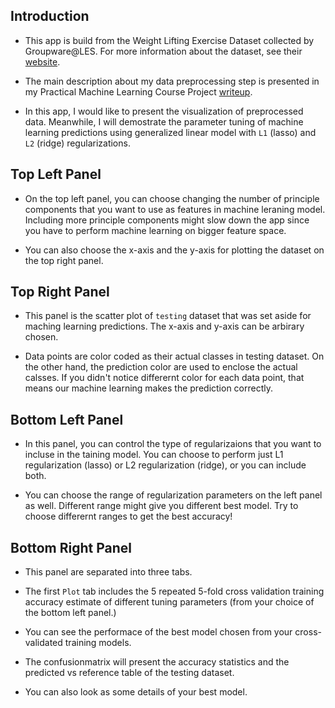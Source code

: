 ## Introduction ##

- This app is build from the Weight Lifting Exercise Dataset collected by Groupware@LES. For more information about the dataset, see their [website](http://groupware.les.inf.puc-rio.br/har). 

- The main description about my data preprocessing step is presented in my Practical Machine Learning Course Project [writeup](http://adason.github.io/Weight_Lifting_Exercise_ML/tree_based_prediction.html). 

- In this app, I would like to present the visualization of preprocessed data. Meanwhile, I will demostrate the parameter tuning of machine learning predictions using generalized linear model with `L1` (lasso) and `L2` (ridge) regularizations.

## Top Left Panel

- On the top left panel, you can choose changing the number of principle components that you want to use as features in machine leraning model. Including more principle components might slow down the app since you have to perform machine learning on bigger feature space.

- You can also choose the x-axis and the y-axis for plotting the dataset on the top right panel.

## Top Right Panel

- This panel is the scatter plot of `testing` dataset that was set aside for maching learning predictions. The x-axis and y-axis can be arbirary chosen. 

- Data points are color coded as their actual classes in testing dataset. On the other hand, the prediction color are used to enclose the actual calsses. If you didn't notice differernt color for each data point, that means our machine learning makes the prediction correctly.

## Bottom Left Panel

- In this panel, you can control the type of regularizaions that you want to incluse in the taining model. You can choose to perform just L1 regularization (lasso) or L2 regularization (ridge), or you can include both.

- You can choose the range of regularization parameters on the left panel as well. Different range might give you different best model. Try to choose differernt ranges to get the best accuracy!


## Bottom Right Panel

- This panel are separated into three tabs. 

- The first `Plot` tab includes the 5 repeated 5-fold cross validation training accuracy estimate of different tuning parameters (from your choice of the bottom left panel.)

- You can see the performace of the best model chosen from your cross-validated training models.

- The confusionmatrix will present the accuracy statistics and the predicted vs reference table of the testing dataset.

- You can also look as some details of your best model.
